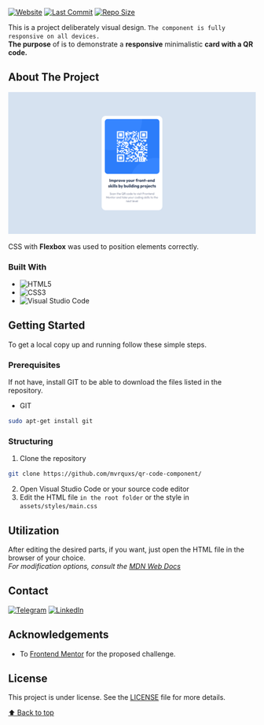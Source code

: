 <!-- PROJECT SHIELDS -->
<!--
*** https://github.com/mvrquxs/qr-code-component/
-->
[![Website](https://img.shields.io/website-up-down-green-red/http/shields.io.svg)](http://shields.io/)
[![Last Commit](https://img.shields.io/github/last-commit/mvrquxs/qr-code-component)](http://shields.io/)
[![Repo Size](https://img.shields.io/github/repo-size/mvrquxs/qr-code-component)](http://shields.io/)


This is a project deliberately visual design. `The component is fully responsive on all devices.`
<br>**The purpose** of is to demonstrate a **responsive** minimalistic **card with a QR code.**<br>

<!-- ABOUT THE PROJECT -->
## About The Project

[![Product Name Screen Shot][product-screenshot]](https://raw.githubusercontent.com/mvrquxs/qr-code-component/main/screenshots/desktop-version.png)


CSS with **Flexbox** was used to position elements correctly.

### Built With

* ![HTML5](https://img.shields.io/badge/html5-%23E34F26.svg?style=for-the-badge&logo=html5&logoColor=white)
* ![CSS3](https://img.shields.io/badge/css3-%231572B6.svg?style=for-the-badge&logo=css3&logoColor=white)
* ![Visual Studio Code](https://img.shields.io/badge/Visual%20Studio%20Code-0078d7.svg?style=for-the-badge&logo=visual-studio-code&logoColor=white)

<!-- GETTING STARTED -->
## Getting Started

To get a local copy up and running follow these simple steps.

### Prerequisites

If not have, install GIT to be able to download the files listed in the repository.
* GIT
```sh
sudo apt-get install git
```

### Structuring
 
1. Clone the repository
```sh
git clone https://github.com/mvrquxs/qr-code-component/
```
2. Open Visual Studio Code or your source code editor
3. Edit the HTML file `in the root folder` or the style in `assets/styles/main.css`


<!-- USAGE EXAMPLES -->
## Utilization

After editing the desired parts, if you want, just open the HTML file in the browser of your choice. <br>_For modification options, consult the [MDN Web Docs](https://developer.mozilla.org/pt-BR/)_


<!-- CONTACT -->
## Contact
[![Telegram](https://img.shields.io/badge/Telegram-2CA5E0?style=for-the-badge&logo=telegram&logoColor=white)](https://bit.ly/3DbmnLd)
[![LinkedIn](https://img.shields.io/badge/linkedin-%230077B5.svg?&style=for-the-badge&logo=linkedin&logoColor=white)](https://www.linkedin.com/in/mvrquxs/)

<!-- ACKNOWLEDGEMENTS -->
## Acknowledgements

* To [Frontend Mentor](https://www.frontendmentor.io/solutions/component-qr-code-using-html-and-css-flexbox-BJyVMZaGq) for the proposed challenge.
## License

This project is under license. See the [LICENSE](https://github.com/mvrquxs/qr-code-component/blob/main/LICENSE) file for more details.

[⬆ Back to top](#about-the-project)<br>

[product-screenshot]: https://raw.githubusercontent.com/mvrquxs/qr-code-component/main/screenshots/desktop-version.png
